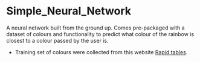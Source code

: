 # Simple_Neural_Network
A neural network built from the ground up. 
Comes pre-packaged with a dataset of colours and functionality to predict what colour of the rainbow is closest to a colour passed by the user is.

* Training set of colours were collected from this website [Rapid tables](https://www.rapidtables.com/web/color/).
